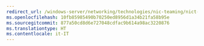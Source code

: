 ```yaml
---
redirect_url: /windows-server/networking/technologies/nic-teaming/nict-vms
ms.openlocfilehash: 10fb85985490b70250ed8956d1a34b21fa58b95e
ms.sourcegitcommit: 877a50cd8d6e727048cdfac9b614a98ac3220876
ms.translationtype: HT
ms.contentlocale: it-IT
---
```

